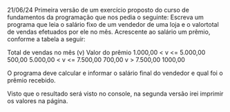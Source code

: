 21/06/24
Primeira versão de um exercício proposto do curso de fundamentos da programação que nos pedia o seguinte:
Escreva um programa que leia o salário fixo de um vendedor de uma loja e o valortotal de vendas efetuados por ele no mês. Acrescente ao salário um prêmio, conforme a tabela a seguir:

Total de vendas no mês (v)                Valor do prêmio
1.000,00 < v <= 5.000,00                        500,00
5.000,00 < v <= 7.500,00                        700,00
v > 7.500,00                                    1000,00

O programa deve calcular e informar o salário final do vendedor e qual foi o prêmio recebido.

Visto que o resultado será visto no console, na segunda versão irei imprimir os valores na página.

